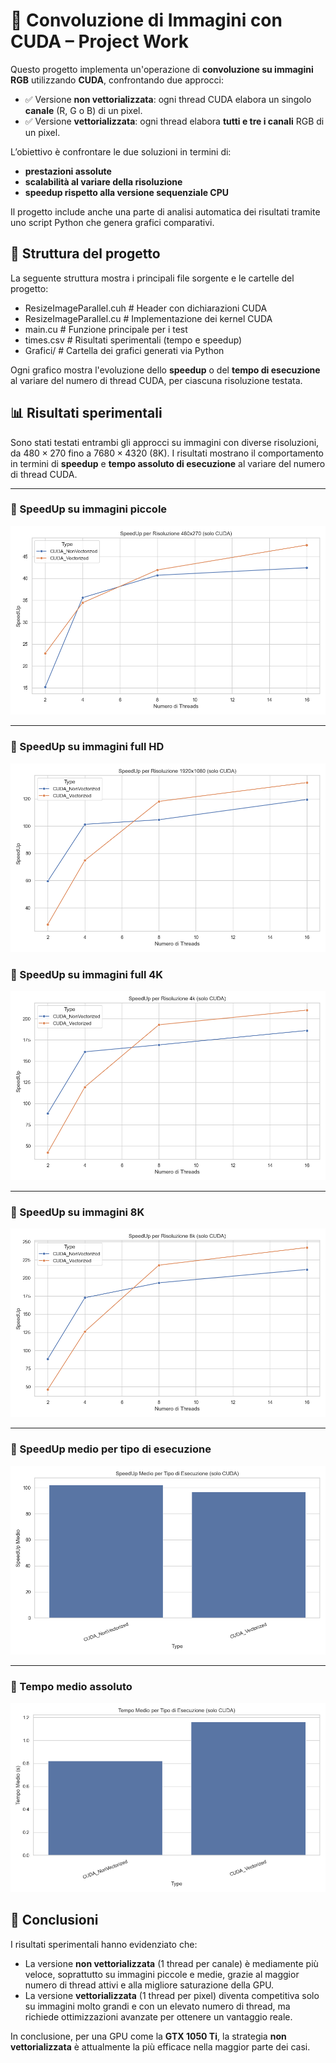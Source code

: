 # 📸 Convoluzione di Immagini con CUDA – Project Work

Questo progetto implementa un'operazione di **convoluzione su immagini RGB** utilizzando **CUDA**, confrontando due approcci:

- ✅ Versione **non vettorializzata**: ogni thread CUDA elabora un singolo **canale** (R, G o B) di un pixel.
- ✅ Versione **vettorializzata**: ogni thread elabora **tutti e tre i canali** RGB di un pixel.

L’obiettivo è confrontare le due soluzioni in termini di:
- **prestazioni assolute**
- **scalabilità al variare della risoluzione**
- **speedup rispetto alla versione sequenziale CPU**

Il progetto include anche una parte di analisi automatica dei risultati tramite uno script Python che genera grafici comparativi.

## 📁 Struttura del progetto

La seguente struttura mostra i principali file sorgente e le cartelle del progetto:
- ResizeImageParallel.cuh # Header con dichiarazioni CUDA
- ResizeImageParallel.cu # Implementazione dei kernel CUDA
- main.cu # Funzione principale per i test
- times.csv # Risultati sperimentali (tempo e speedup)
- Grafici/ # Cartella dei grafici generati via Python

Ogni grafico mostra l'evoluzione dello **speedup** o del **tempo di esecuzione** al variare del numero di thread CUDA, per ciascuna risoluzione testata.

## 📊 Risultati sperimentali

Sono stati testati entrambi gli approcci su immagini con diverse risoluzioni, da $480 \times 270$ fino a $7680 \times 4320$ (8K). I risultati mostrano il comportamento in termini di **speedup** e **tempo assoluto di esecuzione** al variare del numero di thread CUDA.

---

### 🔹 SpeedUp su immagini piccole

![SpeedUp 480p](Grafici/speedup_480x270.png)

---

### 🔹 SpeedUp su immagini full HD

![SpeedUp 1080p](Grafici/speedup_1920x1080.png)  

### 🔹 SpeedUp su immagini full 4K

![SpeedUp 4K](Grafici/speedup_4k.png)

---

### 🔹 SpeedUp su immagini 8K

![SpeedUp 8K](Grafici/speedup_8k.png)

---

### 🔹 SpeedUp medio per tipo di esecuzione

![SpeedUp Medio](Grafici/speedup_medio.png)

---

### 🔹 Tempo medio assoluto

![Tempo Medio](Grafici/tempo_medio.png)

## 🧠 Conclusioni

I risultati sperimentali hanno evidenziato che:

- La versione **non vettorializzata** (1 thread per canale) è mediamente più veloce, soprattutto su immagini piccole e medie, grazie al maggior numero di thread attivi e alla migliore saturazione della GPU.
- La versione **vettorializzata** (1 thread per pixel) diventa competitiva solo su immagini molto grandi e con un elevato numero di thread, ma richiede ottimizzazioni avanzate per ottenere un vantaggio reale.

In conclusione, per una GPU come la **GTX 1050 Ti**, la strategia **non vettorializzata** è attualmente la più efficace nella maggior parte dei casi.

